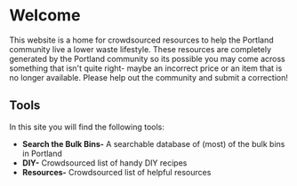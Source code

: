 # Welcome

This website is a home for crowdsourced resources to help the Portland community live a lower waste lifestyle. These resources are completely generated by the Portland community so its possible you may come across something that isn't quite right- maybe an incorrect price or an item that is no longer available. Please help out the community and submit a correction! 

## Tools

In this site you will find the following tools:
- **Search the Bulk Bins-** A searchable database of (most) of the bulk bins in Portland
- **DIY-** Crowdsourced list of handy DIY recipes
- **Resources-** Crowdsourced list of helpful resources


